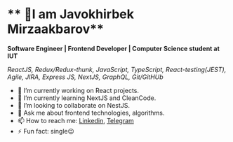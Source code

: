 
# ** 👋I am Javokhirbek Mirzaakbarov**
**Software Engineer | Frontend Developer | Computer Science student at IUT**

*ReactJS, Redux/Redux-thunk, JavaScript, TypeScript, React-testing(JEST), Agile, JIRA,  Express JS, NextJS, GraphQL, Git/GitHUb*

- 🔭 I’m currently working on React projects.
- 🌱 I’m currently learning NextJS and CleanCode.
- 👯 I’m looking to collaborate on NestJS.
- 💬 Ask me about frontend technologies, algorithms.
- 📫 How to reach me: [Linkedin](https://www.linkedin.com/in/javokhirbek-mirzaakbarov/), [Telegram](https://t.me/Code_Breaker_2000)
- ⚡ Fun fact: single😉



